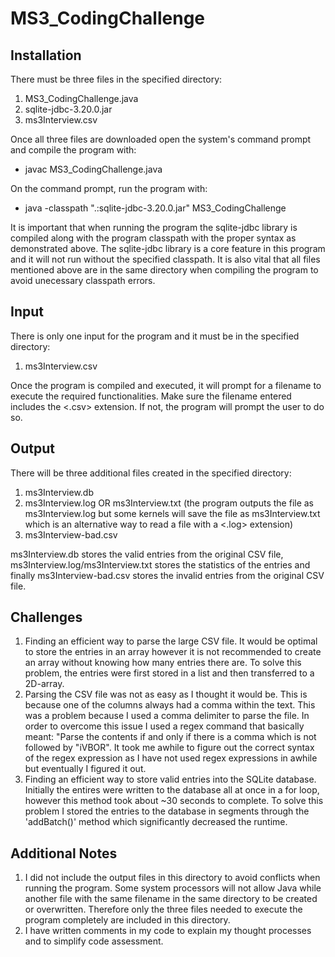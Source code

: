 # MS3_CodingChallenge
## Installation
There must be three files in the specified directory:
1. MS3_CodingChallenge.java
2. sqlite-jdbc-3.20.0.jar
3. ms3Interview.csv

Once all three files are downloaded open the system's command prompt and compile the program with:
* javac MS3_CodingChallenge.java

On the command prompt, run the program with:
* java -classpath ".:sqlite-jdbc-3.20.0.jar" MS3_CodingChallenge

It is important that when running the program the sqlite-jdbc library is compiled along with the program classpath with the proper syntax as demonstrated above. The sqlite-jdbc library is a core feature in this program and it will not run without the specified classpath. It is also vital that all files mentioned above are in the same directory when compiling the program to avoid unecessary classpath errors.

## Input
There is only one input for the program and it must be in the specified directory:
1. ms3Interview.csv

Once the program is compiled and executed, it will prompt for a filename to execute the required functionalities. Make sure the filename entered includes the <.csv> extension. If not, the program will prompt the user to do so.

## Output
There will be three additional files created in the specified directory:
1. ms3Interview.db
2. ms3Interview.log OR ms3Interview.txt (the program outputs the file as ms3Interview.log but some kernels will save the file as ms3Interview.txt which is an alternative way to read a file with a <.log> extension)
3. ms3Interview-bad.csv

ms3Interview.db stores the valid entries from the original CSV file, ms3Interview.log/ms3Interview.txt stores the statistics of the entries and finally ms3Interview-bad.csv stores the invalid entries from the original CSV file.

## Challenges
1. Finding an efficient way to parse the large CSV file. It would be optimal to store the entries in an array however it is not recommended to create an array without knowing how many entries there are. To solve this problem, the entries were first stored in a list and then transferred to a 2D-array.
2. Parsing the CSV file was not as easy as I thought it would be. This is because one of the columns always had a comma within the text. This was a problem because I used a comma delimiter to parse the file. In order to overcome this issue I used a regex command that basically meant: "Parse the contents if and only if there is a comma which is not followed by "iVBOR". It took me awhile to figure out the correct syntax of the regex expression as I have not used regex expressions in awhile but eventually I figured it out.
3. Finding an efficient way to store valid entries into the SQLite  database. Initially the entires were written to the database all at once in a for loop, however this method took about ~30 seconds to complete. To solve this problem I stored the entries to the database in segments through the 'addBatch()' method which significantly decreased the runtime.

## Additional Notes
1. I did not include the output files in this directory to avoid conflicts when running the program. Some system processors will not allow Java while another file with the same filename in the same directory to be created or overwritten. Therefore only the three files needed to execute the program completely are included in this directory.
2. I have written comments in my code to explain my thought processes and to simplify code assessment.
